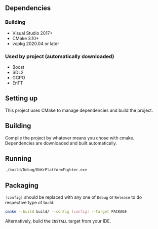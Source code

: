 ## Dependencies
### Building
- Visual Studio 2017+
- CMake 3.10+
- vcpkg 2020.04 or later

### Used by project (automatically downloaded)
- Boost
- SDL2
- GGPO
- EnTT

## Setting up

This project uses CMake to manage dependencies and build the project.

## Building

Compile the project by whatever means you chose with cmake. Dependencies are downloaded and built automatically.

## Running

```sh
./build/Debug/DbKrPlatformFighter.exe
```

## Packaging

`[config]` should be replaced with any one of `Debug` or `Release` to do respective type of build.

```sh
cmake --build build/ --config [config] --target PACKAGE
```

Alternatively, build the `INSTALL` target from your IDE.
